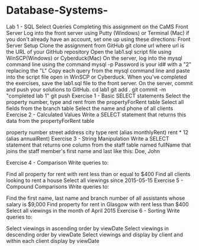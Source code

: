 # Database-Systems-
Lab 1 - SQL Select Queries
Completing this assignment on the CaMS Front Server
Log into the front server using Putty (Windows) or Terminal (Mac)
if you don't already have an account, set one up using these directions: Front Server Setup
Clone the assignment from GitHub git clone url where url is the URL of your GitHub repository
Open the lab1.sql script file using WinSCP(Windows) or Cyberduck(Mac)
On the server, log into the mysql command line using the command mysql -p
Password is your id# with a "2" replacing the "L"
Copy each query from the mysql command line and paste into the script file open in WinSCP or Cyberduck.
When you've completed the exercises, save the lab1.sql file to the front server.
On the server, commit and push your solutions to GitHub.
cd lab1
git add .
git commit -m "completed lab 1"
git push
Exercise 1 - Basic SELECT statements
Select the property number, type and rent from the propertyForRent table
Select all fields from the branch table
Select the name and phone of all clients
Exercise 2 - Calculated Values
Write a SELECT statement that returns this data from the propertyForRent table

property number
street address
city
type
rent (alias monthlyRent)
rent * 12 (alias annualRent)
Exercise 3 - String Manipulation
Write a SELECT statement that returns one column from the staff table named fullName that joins the staff member's first name and last like this: Doe, John

Exercise 4 - Comparison
Write queries to:

Find all property for rent with rent less than or equal to $400
Find all clients looking to rent a house
Select all viewings since 2015-05-15
Exercise 5 - Compound Comparisons
Write queries to:

Find the first name, last name and branch number of all assistants whose salary is $9,000
Find property for rent in Glasgow with rent less than $400
Select all viewings in the month of April 2015
Exercise 6 - Sorting
Write queries to:

Select viewings in ascending order by viewDate
Select viewings in descending order by viewDate
Select viewings and display by client and within each client display by viewDate
